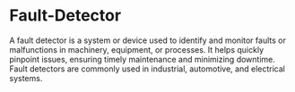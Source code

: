 # Fault-Detector
A fault detector is a system or device used to identify and monitor faults or malfunctions in machinery, equipment, or processes. It helps quickly pinpoint issues, ensuring timely maintenance and minimizing downtime. Fault detectors are commonly used in industrial, automotive, and electrical systems.
